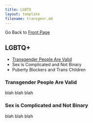```yaml
---
title: LGBTQ
layout: template
filename: transgenr.md
--- 
```


Go Back to [Front Page](index.md)

## LGBTQ+
- [Transgender People Are Valid](#transgender-people-are-valid)
- Sex is Complicated and Not Binary
- Puberty Blockers and Trans Children

### Transgender People Are Valid
blah
blah
blah

### Sex is Complicated and Not Binary
blah
blah
blah
